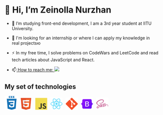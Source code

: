 # 👋 Hi, I’m Zeinolla Nurzhan
- 🌱 I’m studying front-end development, I am a 3rd year student at IITU University.
- 👀 I'm looking for an internship or where I can apply my knowledge in real projectsю
- ⚡ In my free time, I solve problems on CodeWars and LeetCode and read tech articles about JavaScript and React.
  
- 📫<a href="https://www.linkedin.com/in/nurzhan-zeinolla-9a234929acc"> How to reach me:
  <img src="https://upload.wikimedia.org/wikipedia/commons/thumb/8/81/LinkedIn_icon.svg/2048px-LinkedIn_icon.svg.png" style="width: 14px; ">
</a>

<h2>My set of technologies</h2>
<div>
  <img src="https://raw.githubusercontent.com/devicons/devicon/6910f0503efdd315c8f9b858234310c06e04d9c0/icons/css3/css3-plain-wordmark.svg" style="width: 46px; display: inline;">
<img src="https://raw.githubusercontent.com/devicons/devicon/6910f0503efdd315c8f9b858234310c06e04d9c0/icons/html5/html5-original.svg" style="width: 40px; display: inline;">
<img src="https://raw.githubusercontent.com/devicons/devicon/6910f0503efdd315c8f9b858234310c06e04d9c0/icons/javascript/javascript-original.svg" style="width: 40px; margin-left: 6px; display: inline;">
<img src="https://raw.githubusercontent.com/devicons/devicon/6910f0503efdd315c8f9b858234310c06e04d9c0/icons/react/react-original.svg" style="width: 40px; margin-left: 6px; display: inline;">
<img src="https://raw.githubusercontent.com/devicons/devicon/6910f0503efdd315c8f9b858234310c06e04d9c0/icons/git/git-original.svg" style="width: 40px; margin-left: 6px; display: inline;">
<img src="https://raw.githubusercontent.com/devicons/devicon/6910f0503efdd315c8f9b858234310c06e04d9c0/icons/bootstrap/bootstrap-original.svg" style="width: 40px; margin-left: 6px; display: inline;">
<img src="https://raw.githubusercontent.com/devicons/devicon/6910f0503efdd315c8f9b858234310c06e04d9c0/icons/sass/sass-original.svg" style="width: 40px; margin-left: 6px; display: inline;">
</div>
<!---
Znl04/Znl04 is a ✨ special ✨ repository because its `README.md` (this file) appears on your GitHub profile.
You can click the Preview link to take a look at your changes.
--->
